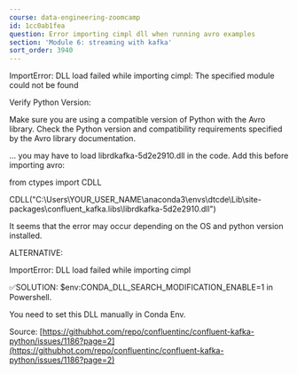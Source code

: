 ```yaml
---
course: data-engineering-zoomcamp
id: 1cc0ab1fea
question: Error importing cimpl dll when running avro examples
section: 'Module 6: streaming with kafka'
sort_order: 3940
---
```


ImportError: DLL load failed while importing cimpl: The specified module could not be found

Verify Python Version:

Make sure you are using a compatible version of Python with the Avro library. Check the Python version and compatibility requirements specified by the Avro library documentation.

... you may have to load librdkafka-5d2e2910.dll in the code. Add this before importing avro:

from ctypes import CDLL

CDLL("C:\\Users\\YOUR_USER_NAME\\anaconda3\\envs\\dtcde\\Lib\\site-packages\\confluent_kafka.libs\librdkafka-5d2e2910.dll")

It seems that the error may occur depending on the OS and python version installed.

ALTERNATIVE:

ImportError: DLL load failed while importing cimpl

✅SOLUTION: $env:CONDA_DLL_SEARCH_MODIFICATION_ENABLE=1 in Powershell.

You need to set this DLL manually in Conda Env.

Source: [https://githubhot.com/repo/confluentinc/confluent-kafka-python/issues/1186?page=2](https://githubhot.com/repo/confluentinc/confluent-kafka-python/issues/1186?page=2)

